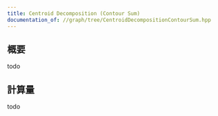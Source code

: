```yaml
---
title: Centroid Decomposition (Contour Sum)
documentation_of: //graph/tree/CentroidDecompositionContourSum.hpp
---
```


## 概要

todo

## 計算量
todo